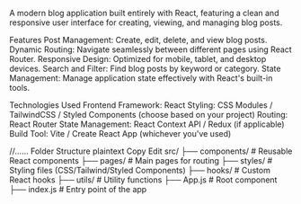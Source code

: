 A modern blog application built entirely with React, featuring a clean and responsive user interface for creating, viewing, and managing blog posts.

Features
Post Management: Create, edit, delete, and view blog posts.
Dynamic Routing: Navigate seamlessly between different pages using React Router.
Responsive Design: Optimized for mobile, tablet, and desktop devices.
Search and Filter: Find blog posts by keyword or category.
State Management: Manage application state effectively with React's built-in tools.


Technologies Used 
Frontend Framework: React
Styling: CSS Modules / TailwindCSS / Styled Components (choose based on your project)
Routing: React Router
State Management: React Context API / Redux (if applicable)
Build Tool: Vite / Create React App (whichever you've used)

//......
Folder Structure
plaintext
Copy
Edit
src/
├── components/         # Reusable React components
├── pages/              # Main pages for routing
├── styles/             # Styling files (CSS/Tailwind/Styled Components)
├── hooks/              # Custom React hooks
├── utils/              # Utility functions
├── App.js              # Root component
├── index.js            # Entry point of the app




